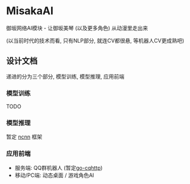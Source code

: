 # MisakaAI
御坂网络AI模块 - 让御坂美琴 (以及更多角色) 从动漫里走出来

(以当前时代的技术而看, 只有NLP部分, 就连CV都很悬, 等机器人CV更成熟吧)

## 设计文档
递进的分为三个部分, 模型训练, 模型推理, 应用前端

### 模型训练
TODO

### 模型推理
暂定 [ncnn](https://github.com/Tencent/ncnn) 框架

### 应用前端

- 服务端: QQ群机器人 (暂定[go-cqhttp](https://github.com/Mrs4s/go-cqhttp))
- 移动/PC端: 动态桌面 / 游戏角色AI
